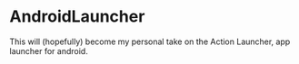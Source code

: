 AndroidLauncher
===============

This will (hopefully) become my personal take on the Action Launcher, app launcher for android.
